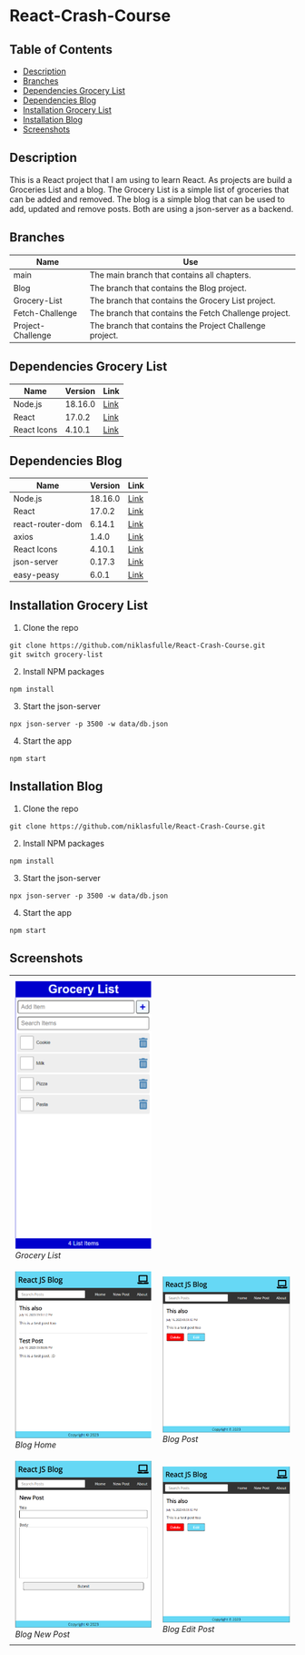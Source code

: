 # React-Crash-Course

## Table of Contents

-   [Description](#description)
-   [Branches](#branches)
-   [Dependencies Grocery List](#dependencies-grocery-list)
-   [Dependencies Blog](#dependencies-blog)
-   [Installation Grocery List](#installation-grocery-list)
-   [Installation Blog](#installation-blog)
-   [Screenshots](#screenshots)

## Description

This is a React project that I am using to learn React. As projects are build a Groceries List and a blog. The Grocery List is a simple list of groceries that can be added and removed. The blog is a simple blog that can be used to add, updated and remove posts. Both are using a json-server as a backend.

## Branches

| Name              | Use                                                     |
| ----------------- | ------------------------------------------------------- |
| main              | The main branch that contains all chapters.             |
| Blog              | The branch that contains the Blog project.              |
| Grocery-List      | The branch that contains the Grocery List project.      |
| Fetch-Challenge   | The branch that contains the Fetch Challenge project.   |
| Project-Challenge | The branch that contains the Project Challenge project. |

## Dependencies Grocery List

| Name        | Version | Link                                               |
| ----------- | ------- | -------------------------------------------------- |
| Node.js     | 18.16.0 | [Link](https://nodejs.org/en/)                     |
| React       | 17.0.2  | [Link](https://reactjs.org/)                       |
| React Icons | 4.10.1  | [Link](https://react-icons.github.io/react-icons/) |

## Dependencies Blog

| Name             | Version | Link                                                   |
| ---------------- | ------- | ------------------------------------------------------ |
| Node.js          | 18.16.0 | [Link](https://nodejs.org/en/)                         |
| React            | 17.0.2  | [Link](https://reactjs.org/)                           |
| react-router-dom | 6.14.1  | [Link](https://www.npmjs.com/package/react-router-dom) |
| axios            | 1.4.0   | [Link](axios-http.com)                                 |
| React Icons      | 4.10.1  | [Link](https://react-icons.github.io/react-icons/)     |
| json-server      | 0.17.3  | [Link](https://www.npmjs.com/package/json-server)      |
| easy-peasy       | 6.0.1   | [Link](https://easy-peasy.now.sh/)                     |

## Installation Grocery List

1. Clone the repo

```
git clone https://github.com/niklasfulle/React-Crash-Course.git
git switch grocery-list
```

2. Install NPM packages

```
npm install
```

3. Start the json-server

```
npx json-server -p 3500 -w data/db.json
```

4. Start the app

```
npm start
```

## Installation Blog

1. Clone the repo

```
git clone https://github.com/niklasfulle/React-Crash-Course.git
```

2. Install NPM packages

```
npm install
```

3. Start the json-server

```
npx json-server -p 3500 -w data/db.json
```

4. Start the app

```
npm start
```

## Screenshots

<div id="image-table">
    <table>
      <tr>
    	    <td style="padding:10px">
        	    <img src="docs/screenshots/groceries-list.png" width="600"/>
              <br>
              <em>Grocery List</em>
      	    </td>
      </tr> 
	    <tr>
    	    <td style="padding:10px">
        	    <img src="docs/screenshots/blog.png" width="600"/>
              <br>
                <em>Blog Home</em>
      	    </td>
            <td style="padding:10px">
            	<img src="docs/screenshots/blog-post.png" width="600"/>
              <br>
                <em>Blog Post</em>
            </td>
        </tr>
        <tr>
    	    <td style="padding:10px">
        	    <img src="docs/screenshots/blog-new.png" width="600"/>
              <br>
                <em>Blog New Post</em>
      	    </td>
            <td style="padding:10px">
            	<img src="docs/screenshots/blog-edit.png" width="600"/>
              <br>
                <em>Blog Edit Post</em>
            </td>
        </tr>
    </table>
</div>
